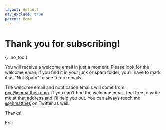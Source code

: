 ```yaml
---
layout: default
nav_exclude: true
parent: Home
---
```


# Thank you for subscribing!
{: .no_toc }

You will receive a welcome email in just a moment.  Please look for the welcome email; if you find it in your junk or spam folder, you'll have to mark it as "Not Spam" to see future emails.

The welcome email and notification emails will come from [pcc@ehmatthes.com](mailto:ehmatthes@gmail.com). If you can't find the welcome email, feel free to write me at that address and I'll help you out. You can always reach me [@ehmatthes](https://twitter.com/ehmatthes) on Twitter as well.

Thanks!

Eric